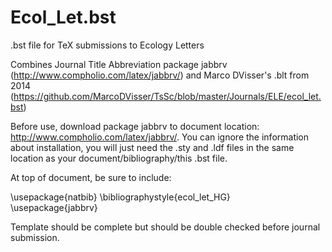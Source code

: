 # Ecol_Let.bst
.bst file for TeX submissions to Ecology Letters 

Combines Journal Title Abbreviation package jabbrv (http://www.compholio.com/latex/jabbrv/) and Marco DVisser's .blt from 2014 (https://github.com/MarcoDVisser/TsSc/blob/master/Journals/ELE/ecol_let.bst) 


Before use, download package jabbrv to document location: http://www.compholio.com/latex/jabbrv/. You can ignore the information about installation, you will just need the .sty and .ldf files in the same location as your document/bibliography/this .bst file. 

At top of document, be sure to include:

\usepackage{natbib}
\bibliographystyle{ecol_let_HG}  
\usepackage{jabbrv}

Template should be complete but should be double checked before journal submission.
